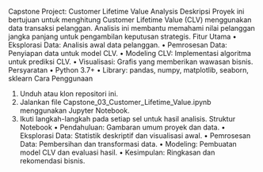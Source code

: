 Capstone Project: Customer Lifetime Value Analysis
Deskripsi
Proyek ini bertujuan untuk menghitung Customer Lifetime Value (CLV) menggunakan data transaksi pelanggan. Analisis ini membantu memahami nilai pelanggan jangka panjang untuk pengambilan keputusan strategis.
Fitur Utama
•	Eksplorasi Data: Analisis awal data pelanggan.
•	Pemrosesan Data: Penyiapan data untuk model CLV.
•	Modeling CLV: Implementasi algoritma untuk prediksi CLV.
•	Visualisasi: Grafis yang memberikan wawasan bisnis.
Persyaratan
•	Python 3.7+
•	Library: pandas, numpy, matplotlib, seaborn, sklearn
Cara Penggunaan
1.	Unduh atau klon repositori ini.
2.	Jalankan file Capstone_03_Customer_Lifetime_Value.ipynb menggunakan Jupyter Notebook.
3.	Ikuti langkah-langkah pada setiap sel untuk hasil analisis.
Struktur Notebook
•	Pendahuluan: Gambaran umum proyek dan data.
•	Eksplorasi Data: Statistik deskriptif dan visualisasi awal.
•	Pemrosesan Data: Pembersihan dan transformasi data.
•	Modeling: Pembuatan model CLV dan evaluasi hasil.
•	Kesimpulan: Ringkasan dan rekomendasi bisnis.
